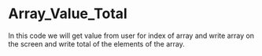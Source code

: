 # Array_Value_Total
In this code we will get value from user for index of array
and write array on the screen and write total of the elements of the array.
